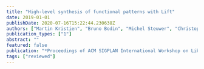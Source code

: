 ```yaml
---
title: "High-level synthesis of functional patterns with Lift"
date: 2019-01-01
publishDate: 2020-07-16T15:22:44.230638Z
authors: ["Martin Kristien", "Bruno Bodin", "Michel Steuwer", "Christophe Dubach"]
publication_types: ["1"]
abstract: ""
featured: false
publication: "*Proceedings of ACM SIGPLAN International Workshop on Libraries, Languages, and Compilers for Array Programming (<span style=\"font-weight:bold\">ARRAY@PLDI</span>)*"
tags: ["reviewed"]
---
```


